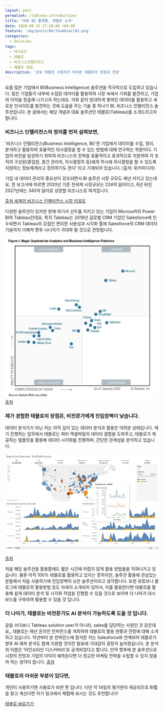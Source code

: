```yaml
---
layout: post
permalink: /tableau-introduction/
title: '대표 BI 플랫폼, 태블로 소개'
date: 2020-08-15 17:20:00 +09:00
feature: 'img/posts/04/thumbnail01.png'
categories:
  - Solution
tags:
  - 대시보드
  - 태블로
  - 비즈니스인텔리전스
  - 태블로 장점
description: '초보 태블로 사용자가 바라본 태블로의 장점과 전망'
---
```


요즘 많은 기업에서 BI(Business Intelligence) 솔루션을 적극적으로 도입하고 있습니다. 많은 기업들이 내부에 수집된 데이터를 활용하여 시장 속에서 기회를 발견하고, 기업의 이익을 창출해 나가고자 하는데요. 이와 같이 방대하게 쌓여진 데이터를 활용하고 새로운 인사이트를 발견하는 것에 도움을 주는 기술 중 하나가 BI, 비즈니스 인텔리전스 솔루션입니다. 본 글에서는 해당 개념과 대표 솔루션인 태블로(Tableau)를 소개드리고자 합니다.  

### 비즈니스 인텔리전스의 정의를 먼저 살펴보면,

‘비즈니스 인텔리전스(Business Intelligence, BI)'란 기업에서 데이터를 수집, 정리, 분석하고 활용하여 효율적인 의사결정을 할 수 있는 방법에 대해 연구하는 학문이다.
기업의 비전을 달성하기 위하여 비즈니스의 전략을 효율적이고 효과적으로 지원하여 각 조직의 구성원(종업원, 중간 관리자, 의사결정자 등)에게 적시에 의사결정을 할 수 있도록 지원하는 정보체계라고 정의하기도 한다’ 라고 기재되어 있습니다. (출처: 위키피디아)

기업 내 데이터 관리의 중요성이 강조되면서 BI 솔루션 시장 규모도 매년 커지고 있는데요, 한 보고서에 따르면 2020년 기준 전세계 시장규모는 224억 달러이고, 6년 뒤인 2027년에는 345억 달러로 성장할 비즈니스로 여겨집니다.

[출처 세계의 비즈니스 인텔리전스 시장 리포트](https://www.giikorea.co.kr/report/go992678-business-intelligence.html)

다양한 솔루션이 있지만 현재 여기서 선두를 지키고 있는 기업이 Microsoft의 Power BI와 Tableau인데요, 특히 Tableau는 2019년 글로벌 CRM 기업인 Salesforce에 인수되면서 Tableau의 강점인 편리한 사용성과 시각화 툴에 Salesforce의 CRM 데이터 기술까지 더해져 향후 시너지가 극대화 될 것으로 전망됩니다.


![가트너 제공](/img/posts/04/image1.jpg)
[출처](https://info.microsoft.com/ww-landing-2020-gartner-magic-quadrant-for-analytics-and-business-intelligence.html?LCID=EN-US&ls=Website)

### 제가 경험한 태블로의 장점은, 비전문가에게 진입장벽이 낮습니다.

데이터 분석가가 아닌 저는 아직 깊이 있는 데이터 분석과 활용은 어려운 상태입니다.
제가 진행하는 업무에서 태블로는 여러 엑셀파일의 데이터 결합을 도와주고, 태블로가 제공하는 템플릿을 활용해 데이터 시각화를 진행하며, 간단한 관계성을 분석하고 있습니다.

![예시](/img/posts/04/image2.jpg)
[출처](https://www.tableau.com/ko-kr/why-tableau)

처음 해당 솔루션을 활용함에도 짧은 시간에 어렵지 않게 활용 방법들을 익혀나가고 있습니다.
물론 아직 100% 태블로를 활용하고 있지는 못하지만, 솔루션 활용에 관심있는 분들께서 처음 사용하기에 진입장벽이 낮은 솔루션이라고 생각합니다. 또한 유튜브나 블로그에 태블로의 활용방법 등도 자세히 소개되어 있어서, 이를 활용한다면 태블로를 활용해 쉽게 데이터 분석 및 시각화 작업을 진행할 수 있을 것으로 보이며 더 나아가 대시보드를 구축하여 활용할 수 있을 것 입니다.


### 더 나아가, 태블로는 비전문가도 AI 분석이 가능하도록 도울 것 입니다.

글을 쓰다보니 Tableau solution user가 아니라, sales를 담당하는 사원인 것 같은데요,, 태블로는 매년 온라인 컨퍼런스를 개최하여 태블로의 활용 현황과 전망에 대해 소개하고 있습니다. 작년부터 본 컨퍼런스에 참석한 저는 Salesforce와 연계되어 태블로가 향후 AI 예측 분석도 함께 지원할 것이란 발표에 기대감이 굉장히 높아졌습니다. 본 분석의 이름은 ‘아인슈타인 디스커버리’로 공개되었다고 합니다. 만약 향후에 본 솔루션으로 시장의 전망과 기업의 이익이 예측된다면 더 정교한 마케팅 전략을 수립할 수 있지 않을까 하는 생각이 듭니다.
[출처](http://it.chosun.com/site/data/html_dir/2021/05/06/2021050602076.html)

### 태블로의 아쉬운 부분이 있다면,

개인이 사용하기엔 사용료가 비싼 편 입니다. 다만 약 14일의 평가판이 제공되므로 BI툴을 찾고 계신다면 하기 링크에서 체험해 보시는 것도 추천합니다!

[태블로 바로가기](https://www.tableau.com/ko-kr/products/trial)
